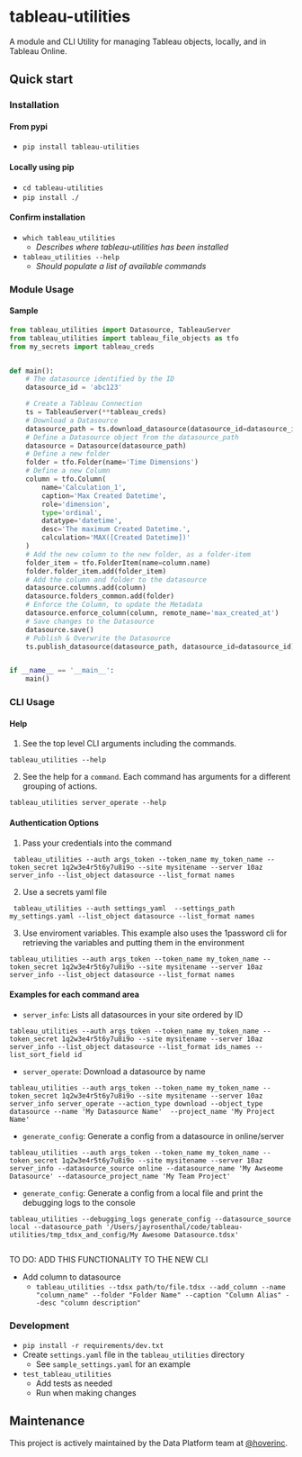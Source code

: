 # tableau-utilities

A module and CLI Utility for managing Tableau objects, locally, and in Tableau Online.

## Quick start

### Installation

#### From pypi
- `pip install tableau-utilities`

#### Locally using pip
- `cd tableau-utilities`
- `pip install ./`

#### Confirm installation
- `which tableau_utilities`
  - _Describes where tableau-utilities has been installed_
- `tableau_utilities --help`
  - _Should populate a list of available commands_

### Module Usage

#### Sample

```python
from tableau_utilities import Datasource, TableauServer
from tableau_utilities import tableau_file_objects as tfo
from my_secrets import tableau_creds


def main():
    # The datasource identified by the ID
    datasource_id = 'abc123'

    # Create a Tableau Connection
    ts = TableauServer(**tableau_creds)
    # Download a Datasource
    datasource_path = ts.download_datasource(datasource_id=datasource_id)
    # Define a Datasource object from the datasource_path
    datasource = Datasource(datasource_path)
    # Define a new folder
    folder = tfo.Folder(name='Time Dimensions')
    # Define a new Column
    column = tfo.Column(
        name='Calculation_1',
        caption='Max Created Datetime',
        role='dimension',
        type='ordinal',
        datatype='datetime',
        desc='The maximum Created Datetime.',
        calculation='MAX([Created Datetime])'
    )
    # Add the new column to the new folder, as a folder-item
    folder_item = tfo.FolderItem(name=column.name)
    folder.folder_item.add(folder_item)
    # Add the column and folder to the datasource
    datasource.columns.add(column)
    datasource.folders_common.add(folder)
    # Enforce the Column, to update the Metadata
    datasource.enforce_column(column, remote_name='max_created_at')
    # Save changes to the Datasource
    datasource.save()
    # Publish & Overwrite the Datasource
    ts.publish_datasource(datasource_path, datasource_id=datasource_id)


if __name__ == '__main__':
    main()

```

### CLI Usage

#### Help
1. See the top level CLI arguments including the commands.
```commandline
tableau_utilities --help
```

2. See the help for a `command`.  Each command has arguments for a different grouping of actions.
```commandline
tableau_utilities server_operate --help
```

#### Authentication Options
1. Pass your credentials into the command
```commandline
 tableau_utilities --auth args_token --token_name my_token_name --token_secret 1q2w3e4r5t6y7u8i9o --site mysitename --server 10az server_info --list_object datasource --list_format names
```

2. Use a secrets yaml file
```commandline
 tableau_utilities --auth settings_yaml  --settings_path my_settings.yaml --list_object datasource --list_format names
```

3. Use enviroment variables. This example also uses the 1password cli for retrieving the variables and putting them in the environment
```commandline
tableau_utilities --auth args_token --token_name my_token_name --token_secret 1q2w3e4r5t6y7u8i9o --site mysitename --server 10az  server_info --list_object datasource --list_format names
```
#### Examples for each command area

* `server_info`: Lists all datasources in your site ordered by ID
```commandline
tableau_utilities --auth args_token --token_name my_token_name --token_secret 1q2w3e4r5t6y7u8i9o --site mysitename --server 10az server_info --list_object datasource --list_format ids_names --list_sort_field id
```

* `server_operate`: Download a datasource by name
```commandline
tableau_utilities --auth args_token --token_name my_token_name --token_secret 1q2w3e4r5t6y7u8i9o --site mysitename --server 10az server_info server_operate --action_type download --object_type datasource --name 'My Datasource Name'  --project_name 'My Project Name'
```

* `generate_config`: Generate a config from a datasource in online/server
```commandline
tableau_utilities --auth args_token --token_name my_token_name --token_secret 1q2w3e4r5t6y7u8i9o --site mysitename --server 10az server_info --datasource_source online --datasource_name 'My Awseome Datasource' --datasource_project_name 'My Team Project'

```

* `generate_config`: Generate a config from a local file and print the debugging logs to the console
```commandline
tableau_utilities --debugging_logs generate_config --datasource_source local --datasource_path '/Users/jayrosenthal/code/tableau-utilities/tmp_tdsx_and_config/My Awesome Datasource.tdsx'
 
```


TO DO: ADD THIS FUNCTIONALITY TO THE NEW CLI
- Add column to datasource
  - `tableau_utilities --tdsx path/to/file.tdsx --add_column --name "column_name" --folder "Folder Name" --caption "Column Alias" --desc "column description"`

### Development
- `pip install -r requirements/dev.txt`
- Create `settings.yaml` file in the `tableau_utilities` directory
  - See `sample_settings.yaml` for an example
- `test_tableau_utilities`
  - Add tests as needed
  - Run when making changes

## Maintenance

This project is actively maintained by the Data Platform team at [@hoverinc][hover-github-link].

[hover-github-link]: https://github.com/hoverinc
